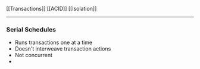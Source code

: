 [[Transactions]]
[[ACID]]
[[Isolation]]

---
### Serial Schedules
- Runs transactions one at a time
- Doesn't interweave transaction actions
- Not concurrent
- 